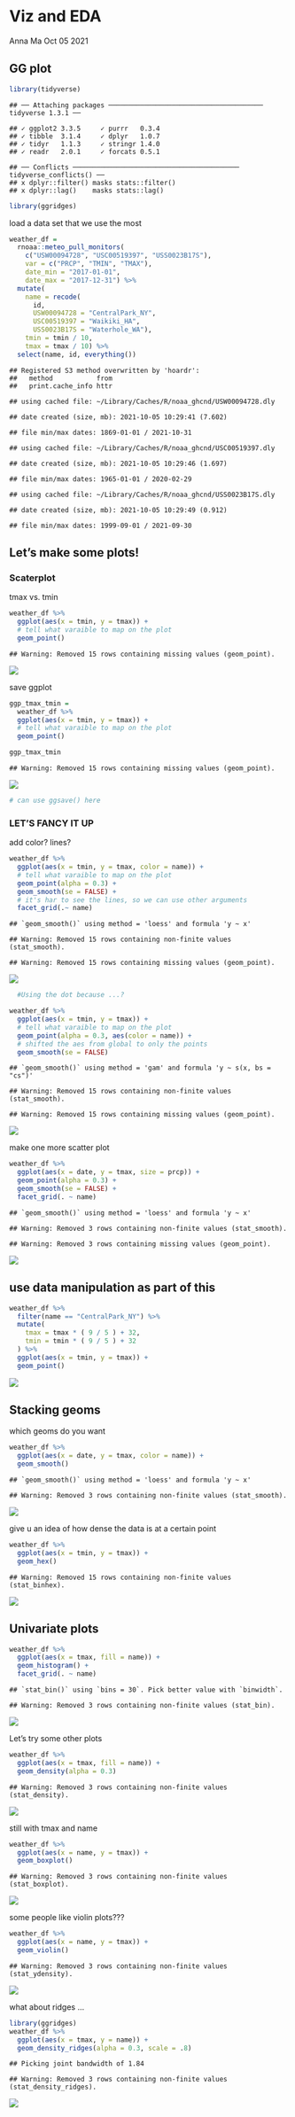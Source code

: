 Viz and EDA
================
Anna Ma
Oct 05 2021

## GG plot

``` r
library(tidyverse)
```

    ## ── Attaching packages ─────────────────────────────────────── tidyverse 1.3.1 ──

    ## ✓ ggplot2 3.3.5     ✓ purrr   0.3.4
    ## ✓ tibble  3.1.4     ✓ dplyr   1.0.7
    ## ✓ tidyr   1.1.3     ✓ stringr 1.4.0
    ## ✓ readr   2.0.1     ✓ forcats 0.5.1

    ## ── Conflicts ────────────────────────────────────────── tidyverse_conflicts() ──
    ## x dplyr::filter() masks stats::filter()
    ## x dplyr::lag()    masks stats::lag()

``` r
library(ggridges)
```

load a data set that we use the most

``` r
weather_df = 
  rnoaa::meteo_pull_monitors(
    c("USW00094728", "USC00519397", "USS0023B17S"),
    var = c("PRCP", "TMIN", "TMAX"), 
    date_min = "2017-01-01",
    date_max = "2017-12-31") %>%
  mutate(
    name = recode(
      id, 
      USW00094728 = "CentralPark_NY", 
      USC00519397 = "Waikiki_HA",
      USS0023B17S = "Waterhole_WA"),
    tmin = tmin / 10,
    tmax = tmax / 10) %>%
  select(name, id, everything())
```

    ## Registered S3 method overwritten by 'hoardr':
    ##   method           from
    ##   print.cache_info httr

    ## using cached file: ~/Library/Caches/R/noaa_ghcnd/USW00094728.dly

    ## date created (size, mb): 2021-10-05 10:29:41 (7.602)

    ## file min/max dates: 1869-01-01 / 2021-10-31

    ## using cached file: ~/Library/Caches/R/noaa_ghcnd/USC00519397.dly

    ## date created (size, mb): 2021-10-05 10:29:46 (1.697)

    ## file min/max dates: 1965-01-01 / 2020-02-29

    ## using cached file: ~/Library/Caches/R/noaa_ghcnd/USS0023B17S.dly

    ## date created (size, mb): 2021-10-05 10:29:49 (0.912)

    ## file min/max dates: 1999-09-01 / 2021-09-30

## Let’s make some plots!

### Scaterplot

tmax vs. tmin

``` r
weather_df %>% 
  ggplot(aes(x = tmin, y = tmax)) + 
  # tell what varaible to map on the plot 
  geom_point()
```

    ## Warning: Removed 15 rows containing missing values (geom_point).

![](2021_10_05_lecture_files/figure-gfm/unnamed-chunk-3-1.png)<!-- -->

save ggplot

``` r
ggp_tmax_tmin = 
  weather_df %>% 
  ggplot(aes(x = tmin, y = tmax)) + 
  # tell what varaible to map on the plot 
  geom_point()

ggp_tmax_tmin
```

    ## Warning: Removed 15 rows containing missing values (geom_point).

![](2021_10_05_lecture_files/figure-gfm/unnamed-chunk-4-1.png)<!-- -->

``` r
# can use ggsave() here 
```

### LET’S FANCY IT UP

add color? lines?

``` r
weather_df %>% 
  ggplot(aes(x = tmin, y = tmax, color = name)) + 
  # tell what varaible to map on the plot 
  geom_point(alpha = 0.3) +
  geom_smooth(se = FALSE) + 
  # it's har to see the lines, so we can use other arguments
  facet_grid(.~ name)
```

    ## `geom_smooth()` using method = 'loess' and formula 'y ~ x'

    ## Warning: Removed 15 rows containing non-finite values (stat_smooth).

    ## Warning: Removed 15 rows containing missing values (geom_point).

![](2021_10_05_lecture_files/figure-gfm/unnamed-chunk-5-1.png)<!-- -->

``` r
  #Using the dot because ...?  
```

``` r
weather_df %>% 
  ggplot(aes(x = tmin, y = tmax)) + 
  # tell what varaible to map on the plot 
  geom_point(alpha = 0.3, aes(color = name)) +
  # shifted the aes from global to only the points 
  geom_smooth(se = FALSE)
```

    ## `geom_smooth()` using method = 'gam' and formula 'y ~ s(x, bs = "cs")'

    ## Warning: Removed 15 rows containing non-finite values (stat_smooth).

    ## Warning: Removed 15 rows containing missing values (geom_point).

![](2021_10_05_lecture_files/figure-gfm/unnamed-chunk-6-1.png)<!-- -->

make one more scatter plot

``` r
weather_df %>% 
  ggplot(aes(x = date, y = tmax, size = prcp)) + 
  geom_point(alpha = 0.3) +
  geom_smooth(se = FALSE) +
  facet_grid(. ~ name)
```

    ## `geom_smooth()` using method = 'loess' and formula 'y ~ x'

    ## Warning: Removed 3 rows containing non-finite values (stat_smooth).

    ## Warning: Removed 3 rows containing missing values (geom_point).

![](2021_10_05_lecture_files/figure-gfm/unnamed-chunk-7-1.png)<!-- -->

## use data manipulation as part of this

``` r
weather_df %>% 
  filter(name == "CentralPark_NY") %>% 
  mutate(
    tmax = tmax * ( 9 / 5 ) + 32,
    tmin = tmin * ( 9 / 5 ) + 32
  ) %>% 
  ggplot(aes(x = tmin, y = tmax)) +
  geom_point()
```

![](2021_10_05_lecture_files/figure-gfm/unnamed-chunk-8-1.png)<!-- -->

## Stacking geoms

which geoms do you want

``` r
weather_df %>% 
  ggplot(aes(x = date, y = tmax, color = name)) + 
  geom_smooth()
```

    ## `geom_smooth()` using method = 'loess' and formula 'y ~ x'

    ## Warning: Removed 3 rows containing non-finite values (stat_smooth).

![](2021_10_05_lecture_files/figure-gfm/unnamed-chunk-9-1.png)<!-- -->

give u an idea of how dense the data is at a certain point

``` r
weather_df %>% 
  ggplot(aes(x = tmin, y = tmax)) + 
  geom_hex()
```

    ## Warning: Removed 15 rows containing non-finite values (stat_binhex).

![](2021_10_05_lecture_files/figure-gfm/unnamed-chunk-10-1.png)<!-- -->

## Univariate plots

``` r
weather_df %>% 
  ggplot(aes(x = tmax, fill = name)) +
  geom_histogram() +  
  facet_grid(. ~ name)
```

    ## `stat_bin()` using `bins = 30`. Pick better value with `binwidth`.

    ## Warning: Removed 3 rows containing non-finite values (stat_bin).

![](2021_10_05_lecture_files/figure-gfm/unnamed-chunk-11-1.png)<!-- -->

Let’s try some other plots

``` r
weather_df %>% 
  ggplot(aes(x = tmax, fill = name)) +
  geom_density(alpha = 0.3)
```

    ## Warning: Removed 3 rows containing non-finite values (stat_density).

![](2021_10_05_lecture_files/figure-gfm/unnamed-chunk-12-1.png)<!-- -->

still with tmax and name

``` r
weather_df %>% 
  ggplot(aes(x = name, y = tmax)) +
  geom_boxplot()
```

    ## Warning: Removed 3 rows containing non-finite values (stat_boxplot).

![](2021_10_05_lecture_files/figure-gfm/unnamed-chunk-13-1.png)<!-- -->

some people like violin plots???

``` r
weather_df %>% 
  ggplot(aes(x = name, y = tmax)) +
  geom_violin()
```

    ## Warning: Removed 3 rows containing non-finite values (stat_ydensity).

![](2021_10_05_lecture_files/figure-gfm/unnamed-chunk-14-1.png)<!-- -->

what about ridges …

``` r
library(ggridges)
weather_df %>% 
  ggplot(aes(x = tmax, y = name)) +
  geom_density_ridges(alpha = 0.3, scale = .8)
```

    ## Picking joint bandwidth of 1.84

    ## Warning: Removed 3 rows containing non-finite values (stat_density_ridges).

![](2021_10_05_lecture_files/figure-gfm/unnamed-chunk-15-1.png)<!-- -->
